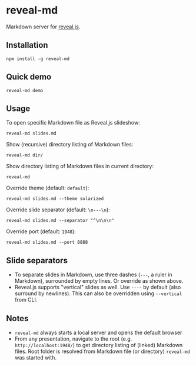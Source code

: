 # reveal-md

Markdown server for [reveal.js](http://lab.hakim.se/reveal-js/#/).

## Installation

    npm install -g reveal-md

## Quick demo

    reveal-md demo

## Usage

To open specific Markdown file as Reveal.js slideshow:

    reveal-md slides.md

Show (recursive) directory listing of Markdown files:

    reveal-md dir/

Show directory listing of Markdown files in current directory:

    reveal-md

Override theme (default: `default`):

    reveal-md slides.md --theme solarized

Override slide separator (default: `\n---\n`):

    reveal-md slides.md --separator "^\n\n\n"

Override port (default: `1948`):

    reveal-md slides.md --port 8888

## Slide separators

* To separate slides in Markdown, use three dashes (`---`, a ruler in Markdown), surrounded by empty lines. Or override as shown above.
* Reveal.js supports "vertical" slides as well. Use `----` by default (also surround by newlines). This can also be overridden using `--vertical` from CLI.

## Notes

* `reveal-md` always starts a local server and opens the default browser
* From any presentation, navigate to the root (e.g. `http://localhost:1948/`) to get directory listing of (linked) Markdown files. Root folder is resolved from Markdown file (or directory) `reveal-md` was started with.
